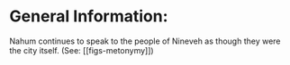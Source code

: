# General Information:

Nahum continues to speak to the people of Nineveh as though they were the city itself. (See: [[figs-metonymy]])
